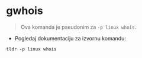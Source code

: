 # gwhois

> Ova komanda je pseudonim za `-p linux whois`.

- Pogledaj dokumentaciju za izvornu komandu:

`tldr -p linux whois`
